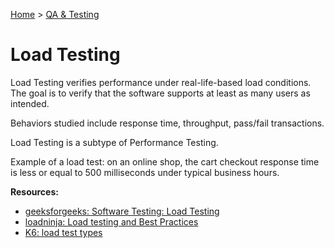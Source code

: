 [Home](../../README.md) > [QA & Testing](./README.md)

# Load Testing

Load Testing verifies performance under real-life-based load conditions. The goal is to verify that the software supports at least as many users as intended.

Behaviors studied include response time, throughput, pass/fail transactions.

Load Testing is a subtype of Performance Testing.

Example of a load test: on an online shop, the cart checkout response time is less or equal to 500 milliseconds under typical business hours.

**Resources:**
- [geeksforgeeks: Software Testing: Load Testing](https://www.geeksforgeeks.org/software-testing-load-testing/)
- [loadninja: Load testing and Best Practices](https://loadninja.com/load-testing/)
- [K6: load test types](https://k6.io/docs/test-types/load-test-types/)
